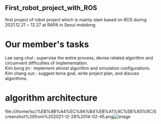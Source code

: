 ## First_robot_project_with_ROS
first project of robot project which is mainly slam based on ROS during 2021.12.21 ~ 12.27 at RAPA in Seoul mokdong  

# Our member's tasks  
Lee sang chul : supervise the entire process, devise related algorithm and circumvent difficulties of implementation.  
Kim bong jin : implement almost algorithm and simulation configurations.  
Kim chang sun : suggest tema goal, write project plan, and discuss algorithms.  

# algorithm architecture
file:///home/lsc/%EB%8B%A4%EC%9A%B4%EB%A1%9C%EB%93%9C/Screenshot%20from%202021-12-29%2014-02-45.png![image](https://user-images.githubusercontent.com/80735382/147632591-0f21271a-604e-4213-97fa-4554c944f89d.png)




